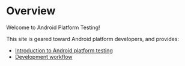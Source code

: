 # Overview

Welcome to Android Platform Testing!

This site is geared toward Android platform developers, and provides:

*   [Introduction to Android platform testing](basics/index.md)
*   [Development workflow](development/index.md)